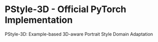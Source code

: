 # PStyle-3D - Official PyTorch Implementation
PStyle-3D: Example-based 3D-aware Portrait Style Domain Adaptation
